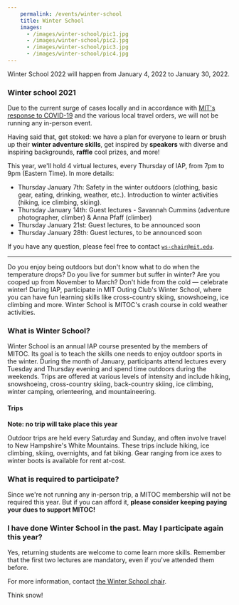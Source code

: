 ```yaml
---
    permalink: /events/winter-school
    title: Winter School
    images:
      - /images/winter-school/pic1.jpg
      - /images/winter-school/pic2.jpg
      - /images/winter-school/pic3.jpg
      - /images/winter-school/pic4.jpg
---
```


<div class="jumbotron" markdown="1">

Winter School 2022 will happen from January 4, 2022 to January 30, 2022.

</div>

### Winter school 2021

Due to the current surge of cases locally and in accordance with [MIT's response to COVID-19](http://web.mit.edu/covid19/) and the various local travel orders, we will not be running any in-person event.

Having said that, get stoked: we have a plan for everyone to learn or brush up their **winter adventure skills**, get inspired by **speakers** with diverse and inspiring backgrounds, **raffle** cool prizes, and more!

This year, we'll hold 4 virtual lectures, every Thursday of IAP, from 7pm to 9pm (Eastern Time). In more details:
- Thursday January 7th: Safety in the winter outdoors (clothing, basic gear, eating, drinking, weather, etc.). Introduction to winter activities (hiking, ice climbing, skiing).
- Thursday January 14th: Guest lectures - Savannah Cummins (adventure photographer, climber) & Anna Pfaff (climber)
- Thursday January 21st: Guest lectures, to be announced soon
- Thursday January 28th: Guest lectures, to be announced soon

If you have any question, please feel free to contact [`ws-chair@mit.edu`](mailto:ws-chair@mit.edu).

---------------------


Do you enjoy being outdoors but don't know what to do when the temperature drops? Do you live for summer but suffer in winter? Are you cooped up from November to March? Don't hide from the cold — celebrate winter! During IAP, participate in MIT Outing Club's Winter School, where you can have fun learning skills like cross-country skiing, snowshoeing, ice climbing and more. Winter School is MITOC's crash course in cold weather activities.

### What is Winter School?

Winter School is an annual IAP course presented by the members of MITOC. Its goal is to teach the skills one needs to enjoy outdoor sports in the winter. During the month of January, participants attend lectures every Tuesday and Thursday evening and spend time outdoors during the weekends. Trips are offered at various levels of intensity and include hiking, snowshoeing, cross-country skiing, back-country skiing, ice climbing, winter camping, orienteering, and mountaineering.

<!-- ### What is the format?

During IAP, we hold Lectures during the week on Tuesday and Thursday, and go on trips during the weekend.

#### Lectures

Lectures are held every Tuesday and Thursday from 19:00 - 21:00 (7pm - 9pm). This year’s lecture schedule is as follows:

*   **_Mandatory_** 7pm-9pm Tuesday January 7th. Getting Ready for Winter School. MIT room [Room 26-100](https://whereis.mit.edu?q=26-100).
*   **_Mandatory_** 7pm-9pm Thursday January 9th. Basic Skills. MIT room [Room 26-100](https://whereis.mit.edu?q=26-100).
*   7pm-9pm Tuesday January 14th. Winter School Activities. MIT room [Room 26-100](https://whereis.mit.edu?q=26-100).
*   7pm-9pm Thursday January 16th. Special Topics. MIT room [Room 26-100](https://whereis.mit.edu?q=26-100).
*   7pm-9pm Tuesday January 21st. Guest lectures by Philip Carcia and Nick Aiello-Popeo. MIT room [Room 6-120](https://whereis.mit.edu?q=6-120).
*   7pm-9pm Thursday January 23rd. Guest lectures by Andrew Drummond and Hilary McCloy. MIT room [Room 6-120](https://whereis.mit.edu?q=6-120).
*   7pm-9pm Tuesday January 28th. Guest lectures by Lhakpa Sherpa and Lisa MacDonald. MIT room [Room 6-120](https://whereis.mit.edu?q=6-120).
*   7pm-9pm Thursday January 30th. MITOC speakers and Winter School Recap. MIT room [Room 6-120](https://whereis.mit.edu?q=6-120). -->

#### Trips

**Note: no trip will take place this year**

Outdoor trips are held every Saturday and Sunday, and often involve travel to New Hampshire's White Mountains. These trips include hiking, ice climbing, skiing, overnights, and fat biking. Gear ranging from ice axes to winter boots is available for rent at-cost.

### What is required to participate?

Since we're not running any in-person trip, a MITOC membership will not be required this year. But if you can afford it, **please consider keeping paying your dues to support MITOC!**


<!-- In order to participate you simply need to complete three things.

1.  Make sure you are a current [MITOC member](https://mitoc-trips.mit.edu/profile/membership/)
2.  Make sure you have signed the [MITOC waiver](https://mitoc-trips.mit.edu/profile/waiver/)
3.  Attend the two mandatory lectures:
    *   Tuesday January 7th 7pm-9pm MIT Room [Room 26-100](https://whereis.mit.edu?q=26-100)
    *   Thursday January 9th 7pm-9pm MIT [Room 26-100](https://whereis.mit.edu?q=26-100)
    *   We'll give sign in instructions during lecture. -->

<!-- ### I'm going to miss one of the two mandatory lectures. May I still participate?

Unfortunately, there are no exceptions to the first week lecture attendance rule. Because very important safety information is covered, we require that all participants be present at the first two lectures. -->

### I have done Winter School in the past. May I participate again this year?

Yes, returning students are welcome to come learn more skills. Remember that the first two lectures are mandatory, even if you've attended them before.

For more information, contact [the Winter School chair](mailto:ws-chair@mit.edu).

Think snow!
